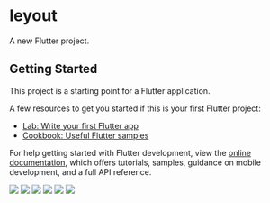 # leyout

A new Flutter project.

## Getting Started

This project is a starting point for a Flutter application.

A few resources to get you started if this is your first Flutter project:

- [Lab: Write your first Flutter app](https://docs.flutter.dev/get-started/codelab)
- [Cookbook: Useful Flutter samples](https://docs.flutter.dev/cookbook)

For help getting started with Flutter development, view the
[online documentation](https://docs.flutter.dev/), which offers tutorials,
samples, guidance on mobile development, and a full API reference.



<p>
  <img src="https://user-images.githubusercontent.com/120647962/214629258-c912f2d3-2038-4cb6-8984-12ee257836e6.png",height 40,width 10>
   <img src="![Screenshot_20230125_215800](https://user-images.githubusercontent.com/120647962/214625606-987fbfb5-1da9-4bad-868a-7f844763b214.png)
">
    <img src="![Screenshot_20230125_215935](https://user-images.githubusercontent.com/120647962/214625678-f783fd39-770e-432d-8100-9a6d7f84b7d8.png)
">
     <img src="![Screenshot_20230125_220005](https://user-images.githubusercontent.com/120647962/214625743-691cc3b4-8adb-4d00-9d0f-3363df5de554.png)
">
      <img src="![Screenshot_20230125_220037](https://user-images.githubusercontent.com/120647962/214625823-a6b2c848-842f-4640-b7f1-3a5306dd37f1.png)
">
       <img src="![Screenshot_20230125_220112](https://user-images.githubusercontent.com/120647962/214625916-69fda148-40d0-4325-8c51-9bbb5eba6e8a.png)
">
  </p>
